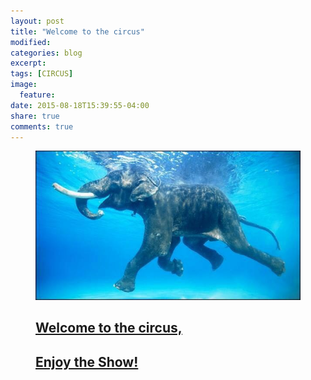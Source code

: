 ```yaml
---
layout: post
title: "Welcome to the circus"
modified:
categories: blog
excerpt:
tags: [CIRCUS]
image:
  feature:
date: 2015-08-18T15:39:55-04:00
share: true
comments: true
---
```


<figure>
	<a href="/images/20150818-elephant.jpg">
	<img src="/images/20150818-elephant.jpg" alt="image">
	</a?
</figure>

## Welcome to the circus,

##                       Enjoy the Show!

